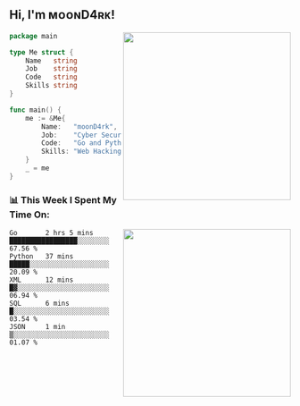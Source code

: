 <h2> Hi, I'm ᴍᴏᴏɴD4ʀᴋ!</h2>
<img align='right' src="https://github-readme-stats.vercel.app/api?username=moond4rk&show_icons=true&theme=radical" width="300">


```go
package main

type Me struct {
	Name   string
	Job    string
	Code   string
	Skills string
}

func main() {
	me := &Me{
		Name:   "moonD4rk",
		Job:    "Cyber Security Engineer",
		Code:   "Go and Python and Others",
		Skills: "Web Hacking ^o^",
	}
	_ = me
}
```



<h3>📊 This Week I Spent My Time On:</h3>
<img align='right' src="https://spotify-github-profile.vercel.app/api/view?uid=dayjackson56081&cover_image=true&theme=novatorem" width="300">

<!--START_SECTION:waka-->
```text
Go       2 hrs 5 mins    █████████████████░░░░░░░░   67.56 % 
Python   37 mins         █████░░░░░░░░░░░░░░░░░░░░   20.09 % 
XML      12 mins         █▓░░░░░░░░░░░░░░░░░░░░░░░   06.94 % 
SQL      6 mins          █░░░░░░░░░░░░░░░░░░░░░░░░   03.54 % 
JSON     1 min           ▒░░░░░░░░░░░░░░░░░░░░░░░░   01.07 % 
```
<!--END_SECTION:waka-->

